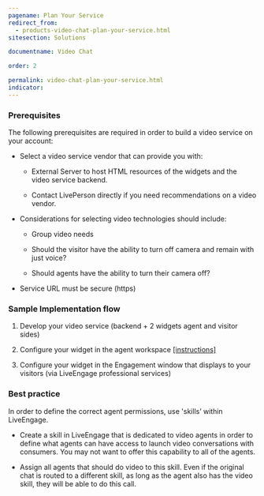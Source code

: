 ```yaml
---
pagename: Plan Your Service
redirect_from:
  - products-video-chat-plan-your-service.html
sitesection: Solutions

documentname: Video Chat

order: 2

permalink: video-chat-plan-your-service.html
indicator:
---
```


### Prerequisites

The following prerequisites are required in order to build a video service on your account:

* Select a video service vendor that can provide you with:

    * External Server to host HTML resources of the widgets and the video service backend.

    * Contact LivePerson directly if you need recommendations on a video vendor.

* Considerations for selecting video technologies should include:

    * Group video needs

    * Should the visitor have the ability to turn off camera and remain with just voice? 

    * Should agents have the ability to turn their camera off? 

* Service URL must be secure (https) 

### Sample Implementation flow

1. Develop your video service (backend + 2 widgets agent and visitor sides)

2. Configure your widget in the agent workspace [[instructions]](https://s3-eu-west-1.amazonaws.com/ce-sr/CA/Admin/53_Webagent+integration.pdf)

3. Configure your widget in the Engagement window that displays to your visitors (via LiveEngage professional services)

### Best practice

In order to define the correct agent permissions, use 'skills’ within LiveEngage.

* Create a skill in LiveEngage that is dedicated to video agents in order to define what agents can have access to launch video conversations with consumers.  You may not want to offer this capability to all of the agents. 

* Assign all agents that should do video to this skill. Even if the original chat is routed to a different skill, as long as the agent also has the video skill, they will be able to do this call.